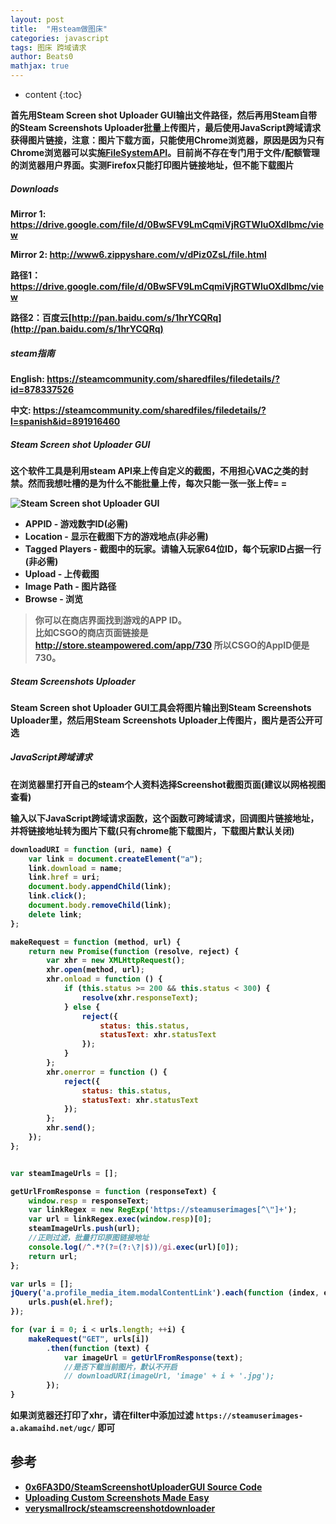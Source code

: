 ```yaml
---
layout: post
title:  "用steam做图床"
categories: javascript
tags: 图床 跨域请求
author: Beats0
mathjax: true
---
```


* content
{:toc}

<b>首先用Steam Screen shot Uploader GUI输出文件路径，然后再用Steam自带的Steam Screenshots Uploader批量上传图片，最后使用JavaScript跨域请求获得图片链接，注意：图片下载方面，只能使用Chrome浏览器，原因是因为只有Chrome浏览器可以实施[FileSystemAPI](https://developer.mozilla.org/zh-CN/docs/WebGuide/API/File_System/Introduction#%E9%99%90%E5%88%B6)。目前尚不存在专门用于文件/配额管理的浏览器用户界面。实测Firefox只能打印图片链接地址，但不能下载图片







##### Downloads

Mirror 1: https://drive.google.com/file/d/0BwSFV9LmCqmiVjRGTWluOXdIbmc/view

Mirror 2: http://www6.zippyshare.com/v/dPiz0ZsL/file.html

路径1：https://drive.google.com/file/d/0BwSFV9LmCqmiVjRGTWluOXdIbmc/view

路径2：百度云[http://pan.baidu.com/s/1hrYCQRq](http://pan.baidu.com/s/1hrYCQRq)


##### steam指南

English: https://steamcommunity.com/sharedfiles/filedetails/?id=878337526

中文: https://steamcommunity.com/sharedfiles/filedetails/?l=spanish&id=891916460

##### Steam Screen shot Uploader GUI
这个软件工具是利用steam API来上传自定义的截图，不用担心VAC之类的封禁。然而我想吐槽的是为什么不能批量上传，每次只能一张一张上传= =

  ![Steam Screen shot Uploader GUI](http://i.imgur.com/Qeeh7On.gif)


 - APPID - 游戏数字ID(必需)
 - Location - 显示在截图下方的游戏地点(非必需)
 - Tagged Players - 截图中的玩家。请输入玩家64位ID，每个玩家ID占据一行(非必需)
 - Upload - 上传截图
 - Image Path - 图片路径
 - Browse - 浏览

 > 你可以在商店界面找到游戏的APP ID。<br>
比如CSGO的商店页面链接是 http://store.steampowered.com/app/730 所以CSGO的AppID便是730。


##### Steam Screenshots Uploader
Steam Screen shot Uploader GUI工具会将图片输出到Steam Screenshots Uploader里，然后用Steam Screenshots Uploader上传图片，图片是否公开可选

##### JavaScript跨域请求

在浏览器里打开自己的steam个人资料选择Screenshot截图页面(建议以网格视图查看)

输入以下JavaScript跨域请求函数，这个函数可跨域请求，回调图片链接地址，并将链接地址转为图片下载(只有chrome能下载图片，下载图片默认关闭)
```js
downloadURI = function (uri, name) {
    var link = document.createElement("a");
    link.download = name;
    link.href = uri;
    document.body.appendChild(link);
    link.click();
    document.body.removeChild(link);
    delete link;
};

makeRequest = function (method, url) {
    return new Promise(function (resolve, reject) {
        var xhr = new XMLHttpRequest();
        xhr.open(method, url);
        xhr.onload = function () {
            if (this.status >= 200 && this.status < 300) {
                resolve(xhr.responseText);
            } else {
                reject({
                    status: this.status,
                    statusText: xhr.statusText
                });
            }
        };
        xhr.onerror = function () {
            reject({
                status: this.status,
                statusText: xhr.statusText
            });
        };
        xhr.send();
    });
};


var steamImageUrls = [];

getUrlFromResponse = function (responseText) {
    window.resp = responseText;
    var linkRegex = new RegExp('https://steamuserimages[^\"]+');
    var url = linkRegex.exec(window.resp)[0];
    steamImageUrls.push(url);
    //正则过滤，批量打印原图链接地址
    console.log(/^.*?(?=(?:\?|$))/gi.exec(url)[0]);
    return url;
};

var urls = [];
jQuery('a.profile_media_item.modalContentLink').each(function (index, el) {
    urls.push(el.href);
});

for (var i = 0; i < urls.length; ++i) {
    makeRequest("GET", urls[i])
        .then(function (text) {
            var imageUrl = getUrlFromResponse(text);
            //是否下载当前图片，默认不开启
            // downloadURI(imageUrl, 'image' + i + '.jpg');
        });
}
```
如果浏览器还打印了xhr，请在filter中添加过滤 `https://steamuserimages-a.akamaihd.net/ugc/` 即可


## 参考

 - [0x6FA3D0/SteamScreenshotUploaderGUI Source Code](https://github.com/0x6FA3D0/SteamScreenshotUploaderGUI)
 - [Uploading Custom Screenshots Made Easy](https://steamcommunity.com/sharedfiles/filedetails/?id=878337526)
 - [verysmallrock/steamscreenshotdownloader](https://github.com/verysmallrock/steamscreenshotdownloader)
